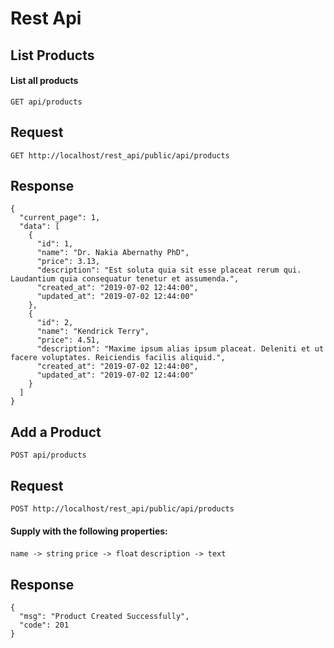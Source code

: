 # Rest Api

## List Products

#### List all products
`GET api/products`

## Request
`GET http://localhost/rest_api/public/api/products`

## Response
~~~
{
  "current_page": 1,
  "data": [
    {
      "id": 1,
      "name": "Dr. Nakia Abernathy PhD",
      "price": 3.13,
      "description": "Est soluta quia sit esse placeat rerum qui. Laudantium quia consequatur tenetur et assumenda.",
      "created_at": "2019-07-02 12:44:00",
      "updated_at": "2019-07-02 12:44:00"
    },
    {
      "id": 2,
      "name": "Kendrick Terry",
      "price": 4.51,
      "description": "Maxime ipsum alias ipsum placeat. Deleniti et ut facere voluptates. Reiciendis facilis aliquid.",
      "created_at": "2019-07-02 12:44:00",
      "updated_at": "2019-07-02 12:44:00"
    }
  ]
}
~~~

## Add a Product

`POST api/products`

## Request
`POST http://localhost/rest_api/public/api/products`

#### Supply with the following properties:
`name -> string`
`price -> float`
`description -> text`

## Response
~~~
{
  "msg": "Product Created Successfully",
  "code": 201
}
~~~
